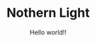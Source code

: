 <!DOCTYPE HTML>
<html>
     <head>
          <meta chaset="utf-_"/>
	  <libk rel="stylesheet" href="stylecv.css"/>
	  <title> Ma version 3.1.0</title>
     </head>
     <body>
       <header>
            <h1> Nothern Light</h1>
	    <p> Hello world!!</p>
	</header>
	</body>
 </html>
